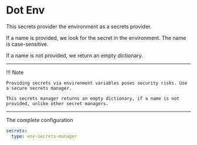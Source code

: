 # Dot Env

This secrets provider the environment as a secrets provider.

If a name is provided, we look for the secret in the environment. The name is case-sensitive.

If a name is not provided, we return an empty dictionary.

---
!!! Note

    Providing secrets via environment variables poses security risks. Use a secure secrets manager.

    This secrets manager returns an empty dictionary, if a name is not provided, unlike other secret managers.

---

The complete configuration

```yaml
secrets:
  type: env-secrets-manager

```
